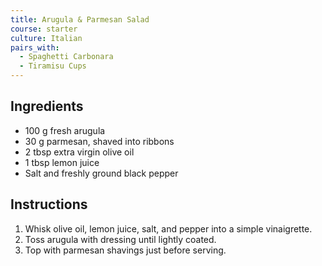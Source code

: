 ```yaml
---
title: Arugula & Parmesan Salad
course: starter
culture: Italian
pairs_with:
  - Spaghetti Carbonara
  - Tiramisu Cups
---
```


## Ingredients
- 100 g fresh arugula
- 30 g parmesan, shaved into ribbons
- 2 tbsp extra virgin olive oil
- 1 tbsp lemon juice
- Salt and freshly ground black pepper

## Instructions
1. Whisk olive oil, lemon juice, salt, and pepper into a simple vinaigrette.
2. Toss arugula with dressing until lightly coated.
3. Top with parmesan shavings just before serving.
